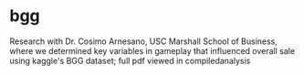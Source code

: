 # bgg
Research with Dr. Cosimo Arnesano, USC Marshall School of Business, where we determined key variables in gameplay that influenced overall sale using kaggle's BGG dataset; full pdf viewed in compiledanalysis
